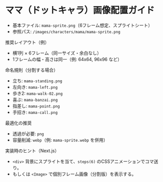 # ママ（ドットキャラ）画像配置ガイド

- 基本ファイル: `mama-sprite.png`（6フレーム想定、スプライトシート）
- 参照パス: `/images/characters/mama/mama-sprite.png`

推奨レイアウト（例）
- 横1列 × 6フレーム（同一サイズ・余白なし）
- 1フレームの幅・高さは同一（例: 64x64, 96x96 など）

命名規則（分割する場合）
- 立ち: `mama-standing.png`
- 左向き: `mama-left.png`
- 歩き2: `mama-walk-02.png`
- 喜ぶ: `mama-banzai.png`
- 指差し: `mama-point.png`
- 手招き: `mama-call.png`

最適化の推奨
- 透過が必要: `png`
- 容量削減: `webp`（例: `mama-sprite.webp` を併用）

実装時のヒント（Next.js）
- `<div>` 背景にスプライトを当て、`steps(6)` のCSSアニメーションでコマ送り。
- もしくは `<Image>` で個別フレーム画像（分割版）を表示する。

